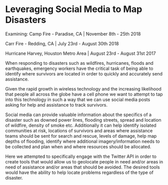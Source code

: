 # Leveraging Social Media to Map Disasters

Examining: 
Camp Fire - Paradise, CA | November 8th - 25th 2018

Carr Fire - Redding, CA | July 23rd - August 30th 2018

Hurricane Harvey, Houston Metro Area | August 23rd - August 31st 2017

When responding to disasters such as wildfires, hurricanes, floods and earthquakes,  emergency workers have the critical task of being able to identify where survivors are located in order to quickly and accurately send assistance. 

Given the rapid growth in wireless technology and the increasing likelihood that people all across the globe have a cell phone we want to attempt to tap into this technology in such a way that we can use social media posts asking for help and assistance to track survivors.

Social media can provide valuable information about the specifics of a disaster such as downed power lines, flooding streets, spread and location of wildfire, density of smoke etc. Additionally it can help identify isolated communities at risk, locations of survivors and areas where assistance teams should be sent for search and rescue, levels of damage, help map depths of flooding, identify where additional imagery/information needs to be collected and plan when and where resources should be allocated.

Here we attempted to specifically engage with the Twitter API in order to create tools that would allow us to geolocate people in need and/or areas in need of assistance and/or areas that should be avoided. The desired tools would have the ability to help locate problems regardless of the type of disaster.
